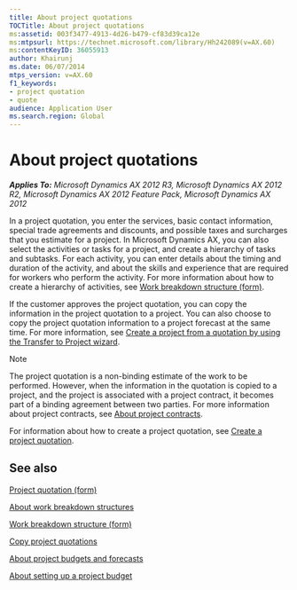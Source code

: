 ```yaml
---
title: About project quotations
TOCTitle: About project quotations
ms:assetid: 003f3477-4913-4d26-b479-cf83d39ca12e
ms:mtpsurl: https://technet.microsoft.com/library/Hh242089(v=AX.60)
ms:contentKeyID: 36055913
author: Khairunj
ms.date: 06/07/2014
mtps_version: v=AX.60
f1_keywords:
- project quotation
- quote
audience: Application User
ms.search.region: Global
---
```


# About project quotations 


_**Applies To:** Microsoft Dynamics AX 2012 R3, Microsoft Dynamics AX 2012 R2, Microsoft Dynamics AX 2012 Feature Pack, Microsoft Dynamics AX 2012_

In a project quotation, you enter the services, basic contact information, special trade agreements and discounts, and possible taxes and surcharges that you estimate for a project. In Microsoft Dynamics AX, you can also select the activities or tasks for a project, and create a hierarchy of tasks and subtasks. For each activity, you can enter details about the timing and duration of the activity, and about the skills and experience that are required for workers who perform the activity. For more information about how to create a hierarchy of activities, see [Work breakdown structure (form)](https://technet.microsoft.com/library/hh209089\(v=ax.60\)).

If the customer approves the project quotation, you can copy the information in the project quotation to a project. You can also choose to copy the project quotation information to a project forecast at the same time. For more information, see [Create a project from a quotation by using the Transfer to Project wizard](create-a-project-from-a-quotation-by-using-the-transfer-to-project-wizard.md).


> [!NOTE]
> <P>The project quotation is a non-binding estimate of the work to be performed. However, when the information in the quotation is copied to a project, and the project is associated with a project contract, it becomes part of a binding agreement between two parties. For more information about project contracts, see <A href="about-project-contracts.md">About project contracts</A>.</P>



For information about how to create a project quotation, see [Create a project quotation](create-a-project-quotation.md).

## See also

[Project quotation (form)](https://technet.microsoft.com/library/aa557295\(v=ax.60\))

[About work breakdown structures](about-work-breakdown-structures.md)

[Work breakdown structure (form)](https://technet.microsoft.com/library/hh209089\(v=ax.60\))

[Copy project quotations](copy-project-quotations.md)

[About project budgets and forecasts](about-project-budgets-and-forecasts.md)

[About setting up a project budget](about-setting-up-a-project-budget.md)

  


